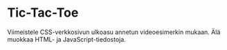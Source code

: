 # Tic-Tac-Toe

Viimeistele CSS-verkkosivun ulkoasu annetun videoesimerkin mukaan.
Älä muokkaa HTML- ja JavaScript-tiedostoja.
